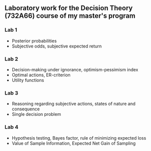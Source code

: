 ## Laboratory work for the Decision Theory (732A66) course of my master's program

### Lab 1
- Posterior probabilities
- Subjective odds, subjective expected return

### Lab 2
- Decision-making under ignorance, optimism-pessimism index
- Optimal actions, ER-criterion
- Utility functions

### Lab 3
- Reasoning regarding subjective actions, states of nature and consequence
- Single decision problem

### Lab 4
- Hypothesis testing, Bayes factor, rule of minimizing expected loss
- Value of Sample Information, Expected Net Gain of Sampling
